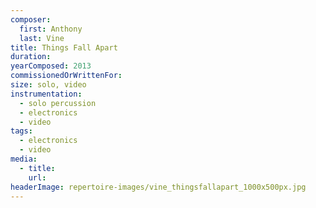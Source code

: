 ```yaml
---
composer:
  first: Anthony
  last: Vine
title: Things Fall Apart
duration:
yearComposed: 2013
commissionedOrWrittenFor:
size: solo, video
instrumentation:
  - solo percussion
  - electronics
  - video
tags:
  - electronics
  - video
media:
  - title:
    url:
headerImage: repertoire-images/vine_thingsfallapart_1000x500px.jpg
---
```

